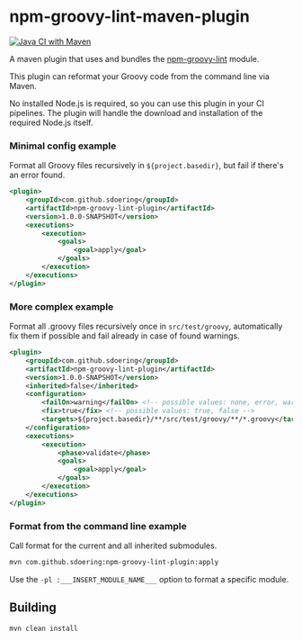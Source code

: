 # npm-groovy-lint-maven-plugin

[![Java CI with Maven](https://github.com/sdoeringNew/npm-groovy-lint-maven-plugin/actions/workflows/maven.yml/badge.svg?branch=main)](https://github.com/sdoeringNew/npm-groovy-lint-maven-plugin/actions/workflows/maven.yml)

A maven plugin that uses and bundles the [npm-groovy-lint](https://github.com/nvuillam/npm-groovy-lint) module.

This plugin can reformat your Groovy code from the command line via Maven.

No installed Node.js is required, so you can use this plugin in your CI pipelines.
The plugin will handle the download and installation of the required Node.js itself.

### Minimal config example

Format all Groovy files recursively in ``${project.basedir}``, but fail if there's an error found.

```xml
<plugin>
    <groupId>com.github.sdoering</groupId>
    <artifactId>npm-groovy-lint-plugin</artifactId>
    <version>1.0.0-SNAPSHOT</version>
    <executions>
        <execution>
            <goals>
                <goal>apply</goal>
            </goals>
        </execution>
    </executions>
</plugin>
```

### More complex example

Format all .groovy files recursively once in ``src/test/groovy``, automatically fix them if possible and fail already in case of found warnings.

```xml
<plugin>
    <groupId>com.github.sdoering</groupId>
    <artifactId>npm-groovy-lint-plugin</artifactId>
    <version>1.0.0-SNAPSHOT</version>
    <inherited>false</inherited>
    <configuration>
        <failOn>warning</failOn> <!-- possible values: none, error, warning, info -->
        <fix>true</fix> <!-- possible values: true, false -->
        <targets>${project.basedir}/**/src/test/groovy/**/*.groovy</targets> <!-- space separated list of files or directories -->
    </configuration>
    <executions>
        <execution>
            <phase>validate</phase>
            <goals>
                <goal>apply</goal>
            </goals>
        </execution>
    </executions>
</plugin>
```

### Format from the command line example

Call format for the current and all inherited submodules.

```bash
mvn com.github.sdoering:npm-groovy-lint-plugin:apply
```

Use the ``-pl :___INSERT_MODULE_NAME___`` option to format a specific module.

## Building

```bash
mvn clean install
```
